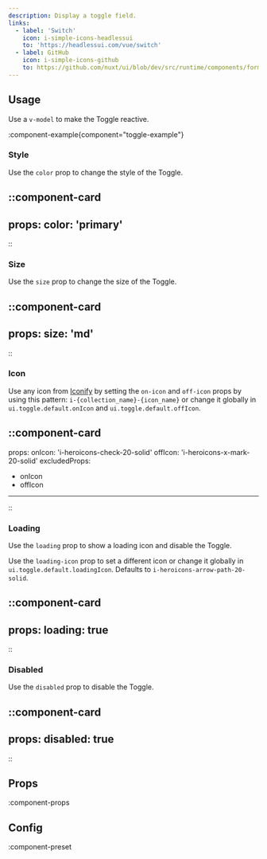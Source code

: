 ```yaml
---
description: Display a toggle field.
links:
  - label: 'Switch'
    icon: i-simple-icons-headlessui
    to: 'https://headlessui.com/vue/switch'
  - label: GitHub
    icon: i-simple-icons-github
    to: https://github.com/nuxt/ui/blob/dev/src/runtime/components/forms/Toggle.vue
---
```


## Usage

Use a `v-model` to make the Toggle reactive.

:component-example{component="toggle-example"}

### Style

Use the `color` prop to change the style of the Toggle.

::component-card
---
props:
  color: 'primary'
---
::

### Size

Use the `size` prop to change the size of the Toggle.

::component-card
---
props:
  size: 'md'
---
::

### Icon

Use any icon from [Iconify](https://icones.js.org) by setting the `on-icon` and `off-icon` props by using this pattern: `i-{collection_name}-{icon_name}` or change it globally in `ui.toggle.default.onIcon` and `ui.toggle.default.offIcon`.

::component-card
---
props:
  onIcon: 'i-heroicons-check-20-solid'
  offIcon: 'i-heroicons-x-mark-20-solid'
excludedProps:
  - onIcon
  - offIcon
---
::

### Loading

Use the `loading` prop to show a loading icon and disable the Toggle.

Use the `loading-icon` prop to set a different icon or change it globally in `ui.toggle.default.loadingIcon`. Defaults to `i-heroicons-arrow-path-20-solid`.

::component-card
---
props:
  loading: true
---
::

### Disabled

Use the `disabled` prop to disable the Toggle.

::component-card
---
props:
  disabled: true
---
::


## Props

:component-props

## Config

:component-preset
